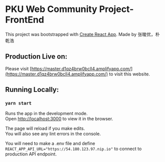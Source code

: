 # PKU Web Community Project- FrontEnd

This project was bootstrapped with [Create React App](https://github.com/facebook/create-react-app). Made by 张晙优，朴乾浩

## Production Live on:

Please visit [https://master.d1qz4brw0bcll4.amplifyapp.com/](https://master.d1qz4brw0bcll4.amplifyapp.com/) to visit this website.

## Running Locally:

### `yarn start`

Runs the app in the development mode.\
Open [http://localhost:3000](http://localhost:3000) to view it in the browser.

The page will reload if you make edits.\
You will also see any lint errors in the console.

You will need to make a .env file and define ```REACT_APP_API_URL="https://54.180.123.97.nip.io"``` to connect to production API endpoint.
